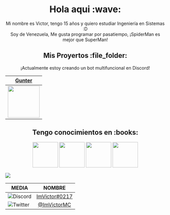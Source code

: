<h1  align="center">Hola aqui :wave:</h1>

<p align="center">Mi nombre es Victor, tengo 15 años y quiero estudiar Ingeniería en Sistemas :D<br> 
Soy de Venezuela, Me gusta programar por pasatiempo, ¡SpiderMan es mejor que SuperMan! </p>

<h2 align="center">Mis Proyertos :file_folder:</h2>

<p align="center"> ¡Actualmente estoy creando un bot multifuncional en Discord!

| <a href="https://discord.com/oauth2/authorize?client_id=908862622672236635&scope=bot&permissions=8" target="_blank">**Gunter**</a> | 
| :---: | 
<img align='center' src='https://cdn.discordapp.com/avatars/777282969705644060/27a8c6bc08767a4d17e47495e866042d.webp?size=1024' width="100px"  height='100px'> |

<h2 align="center">Tengo conocimientos en :books:</h2>

  <p align="center"> 
  <img src='https://cdn.discordapp.com/emojis/911470322346233866.png' height='80px'/> 
  <img src='https://cdn.discordapp.com/emojis/911470270517235772.png' height='80px'/> 
  <img src='https://cdn.discordapp.com/emojis/911470302268121108.png' height='80px'/> 
  <img src='https://cdn.discordapp.com/emojis/911471408956198912.png' height='80px'/> 
</p> 

<img src="https://cdn.discordapp.com/emojis/910978103793303582.gif?size=44"/>

MEDIA | NOMBRE 
------|:------:
![Discord](https://cdn.discordapp.com/attachments/909121957562314803/911625282677518386/Discord.png) | [ImVictor#0217](https://discord.gg/7KPQn9x2nY)
![Twitter](https://cdn.discordapp.com/attachments/909121957562314803/911625512919654401/Twitter.png) | [@ImVictorMC](https://twitter.com/ImVictorMC)
